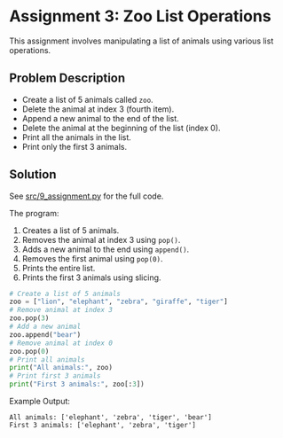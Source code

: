 # Assignment 3: Zoo List Operations

This assignment involves manipulating a list of animals using various list operations.

## Problem Description
- Create a list of 5 animals called `zoo`.
- Delete the animal at index 3 (fourth item).
- Append a new animal to the end of the list.
- Delete the animal at the beginning of the list (index 0).
- Print all the animals in the list.
- Print only the first 3 animals.

## Solution
See [src/9_assignment.py](../../src/9_assignment/9_assignment.py) for the full code.

The program:
1. Creates a list of 5 animals.
2. Removes the animal at index 3 using `pop()`.
3. Adds a new animal to the end using `append()`.
4. Removes the first animal using `pop(0)`.
5. Prints the entire list.
6. Prints the first 3 animals using slicing.

```python
# Create a list of 5 animals
zoo = ["lion", "elephant", "zebra", "giraffe", "tiger"]
# Remove animal at index 3
zoo.pop(3)
# Add a new animal
zoo.append("bear")
# Remove animal at index 0
zoo.pop(0)
# Print all animals
print("All animals:", zoo)
# Print first 3 animals
print("First 3 animals:", zoo[:3])
```

Example Output:
```
All animals: ['elephant', 'zebra', 'tiger', 'bear']
First 3 animals: ['elephant', 'zebra', 'tiger']
```